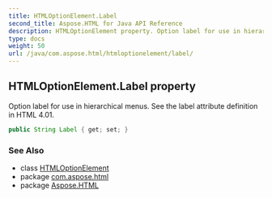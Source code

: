 ```yaml
---
title: HTMLOptionElement.Label
second_title: Aspose.HTML for Java API Reference
description: HTMLOptionElement property. Option label for use in hierarchical menus. See the label attribute definition in HTML 4.01
type: docs
weight: 50
url: /java/com.aspose.html/htmloptionelement/label/
---
```

## HTMLOptionElement.Label property

Option label for use in hierarchical menus. See the label attribute definition in HTML 4.01.

```java
public String Label { get; set; }
```

### See Also

* class [HTMLOptionElement](../)
* package [com.aspose.html](../../htmloptionelement/)
* package [Aspose.HTML](../../../)
